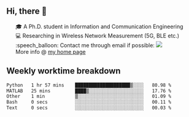 <h2 > Hi, there 👋 </h3>

<div >
 <ul>
 🎓 A Ph.D. student in Information and Communication Engineering <br>
 💻 Researching in Wireless Network Measurement (5G, BLE etc.)<br>
 :speech_balloon: Contact me through email if possible: <a href="mailto:ethanjia@sjtu.edu.cn"><img src="https://img.shields.io/badge/-ethanjia@sjtu.edu.cn-c14438?style=plastic&logo=Gmail&logoColor=white&link=mailto:mailto:ethanjia@sjtu.edu.cn"></a> <br>
  More info @ <a href="https://haifengjia.github.io">my home page</a>
 </ul>
</div>

<h2 >
Weekly worktime breakdown
</h1>


<!--START_SECTION:waka-->

```txt
Python   1 hr 57 mins    ████████████████████▒░░░░   80.98 %
MATLAB   25 mins         ████▒░░░░░░░░░░░░░░░░░░░░   17.76 %
Other    1 min           ▒░░░░░░░░░░░░░░░░░░░░░░░░   01.09 %
Bash     0 secs          ░░░░░░░░░░░░░░░░░░░░░░░░░   00.11 %
Text     0 secs          ░░░░░░░░░░░░░░░░░░░░░░░░░   00.03 %
```

<!--END_SECTION:waka-->


